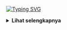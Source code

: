 [![Typing SVG](https://readme-typing-svg.herokuapp.com?font=Neuton&size=15&color=30FF40&background=000000&center=true&vCenter=true&width=360&height=60&lines=Minimal+kasih+bintang+jan+cuma+bisanya+pake+doang)](https://git.io/typing-svg)
<details>
  <summary><b>Lihat selengkapnya </b></summary>

INSTACRACK V1.1
--------|
![](https://github.com/Xenz404/INSTACRACK/blob/main/IMG/Screenshot_20230108-153125.jpg)

Download aplikasi termux versi 118 <a href="https://bit.ly/3W3Y1Lg"> klik disini</a>

#### Lalu jalankan perintah dibawah
```python
pkg update && pkg upgrade
pkg install python
pkg install git
git clone https://github.com/Xenz404/INSTACRACK
cd INSTACRACK
python Run.py
```
#### Thanks for using my tools^_^
